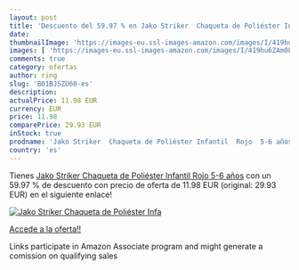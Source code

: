 ```yaml
---
layout: post
title: 'Descuento del 59.97 % en Jako Striker  Chaqueta de Poliéster Infa'
date: 
thumbnailImage: 'https://images-eu.ssl-images-amazon.com/images/I/419hu6ZAm0L._SL200_.jpg'
images: [ 'https://images-eu.ssl-images-amazon.com/images/I/419hu6ZAm0L._SL200_.jpg' ]
comments: true
category: ofertas
author: ring
slug: 'B01BJSZU60-es'
description:
actualPrice: 11.98 EUR
currency: EUR
price: 11.98
comparePrice: 29.93 EUR
inStock: true
prodname: 'Jako Striker  Chaqueta de Poliéster Infantil  Rojo  5-6 años'
country: 'es'
---
```


Tienes [Jako Striker  Chaqueta de Poliéster Infantil  Rojo  5-6 años](https://www.amazon.es/dp/B01BJSZU60/?tag=tolees-21) con un 59.97 % de descuento con precio de oferta de 11.98 EUR (original: 29.93 EUR) en el siguiente enlace!

[![Jako Striker  Chaqueta de Poliéster Infa](https://images-eu.ssl-images-amazon.com/images/I/419hu6ZAm0L._SL200_.jpg)](https://www.amazon.es/dp/B01BJSZU60/?tag=tolees-21)

[Accede a la oferta!!](https://www.amazon.es/dp/B01BJSZU60/?tag=tolees-21)

Links participate in Amazon Associate program and might generate a comission on qualifying sales


